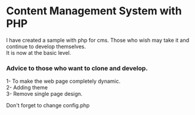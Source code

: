 # Content Management System with PHP

I have created a sample with php for cms. Those who wish may take it and continue to develop themselves. <br>
It is now at the basic level. <br>

### Advice to those who want to clone and develop.
1- To make the web page completely dynamic.<br>
2- Adding theme<br>
3- Remove single page design.<br>

Don't forget to change config.php 
